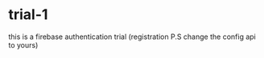 # trial-1
this is a firebase authentication trial (registration P.S change the config api to yours)
